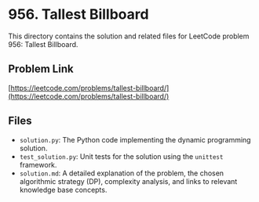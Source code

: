 # 956. Tallest Billboard

This directory contains the solution and related files for LeetCode problem 956: Tallest Billboard.

## Problem Link

[https://leetcode.com/problems/tallest-billboard/](https://leetcode.com/problems/tallest-billboard/)

## Files

*   `solution.py`: The Python code implementing the dynamic programming solution.
*   `test_solution.py`: Unit tests for the solution using the `unittest` framework.
*   `solution.md`: A detailed explanation of the problem, the chosen algorithmic strategy (DP), complexity analysis, and links to relevant knowledge base concepts. 